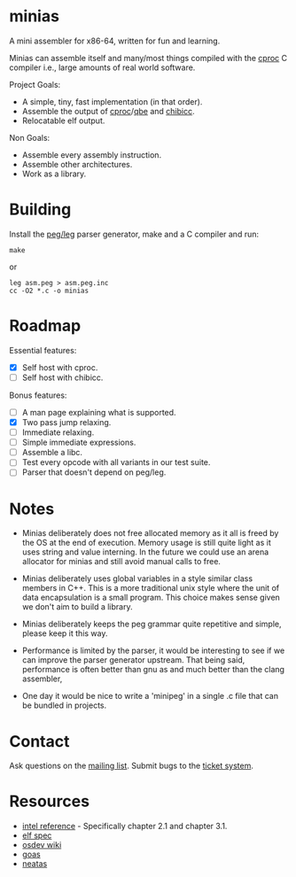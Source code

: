 # minias

A mini assembler for x86-64, written for fun and learning.

Minias can assemble itself and many/most things compiled with the [cproc](https://github.com/michaelforney/cproc) C compiler i.e., large amounts of real world software.

Project Goals:

- A simple, tiny, fast implementation (in that order).
- Assemble the output of [cproc](https://sr.ht/~mcf/cproc/)/[qbe](https://c9x.me/compile/) and [chibicc](https://github.com/rui314/chibicc).
- Relocatable elf output.

Non Goals:

- Assemble every assembly instruction.
- Assemble other architectures.
- Work as a library.

# Building

Install the [peg/leg](https://www.piumarta.com/software/peg/) parser generator, make and a C compiler and run:

```
make
```

or 

```
leg asm.peg > asm.peg.inc
cc -O2 *.c -o minias
```

# Roadmap

Essential features:

- [x] Self host with cproc.
- [ ] Self host with chibicc.

Bonus features:

- [ ] A man page explaining what is supported.
- [x] Two pass jump relaxing.
- [ ] Immediate relaxing.
- [ ] Simple immediate expressions.
- [ ] Assemble a libc.
- [ ] Test every opcode with all variants in our test suite.
- [ ] Parser that doesn't depend on peg/leg.

# Notes

- Minias deliberately does not free allocated memory as it all is
  freed by the OS at the end of execution. Memory usage is still
  quite light as it uses string and value interning. In the future
  we could use an arena allocator for minias and still avoid manual calls to free.

- Minias deliberately uses global variables in a style similar class members in C++.
  This is a more traditional unix style where the unit of data encapsulation is a
  small program. This choice makes sense given we don't aim to build a library.

- Minias deliberately keeps the peg grammar quite repetitive
  and simple, please keep it this way.

- Performance is limited by the parser, it would be interesting
  to see if we can improve the parser generator upstream. That being said,
  performance is often better than gnu as and much better than the clang assembler,

- One day it would be nice to write a 'minipeg' in a single .c
  file that can be bundled in projects.

# Contact

Ask questions on the [mailing list](https://lists.sr.ht/~ach/minias).
Submit bugs to the [ticket system](https://todo.sr.ht/~ach/minias).

# Resources

- [intel reference](https://software.intel.com/content/dam/develop/external/us/en/documents-tps/325383-sdm-vol-2abcd.pdf) - Specifically chapter 2.1 and chapter 3.1.
- [elf spec](https://refspecs.linuxfoundation.org/elf/elf.pdf)
- [osdev wiki](https://wiki.osdev.org/X86-64_Instruction_Encoding)
- [goas](https://github.com/DQNEO/goas)
- [neatas](https://repo.or.cz/neatas.git)
